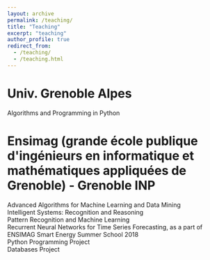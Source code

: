 ```yaml
---
layout: archive
permalink: /teaching/
title: "Teaching"
excerpt: "teaching"
author_profile: true
redirect_from: 
  - /teaching/
  - /teaching.html
---
```



Univ. Grenoble Alpes
===
Algorithms and Programming in Python 


Ensimag (grande école publique d'ingénieurs en informatique et mathématiques appliquées de Grenoble) - Grenoble INP
===
Advanced Algorithms for Machine Learning and Data Mining  
Intelligent Systems: Recognition and Reasoning  
Pattern Recognition and Machine Learning  
Recurrent Neural Networks for Time Series Forecasting, as a part of ENSIMAG Smart Energy Summer School 2018  
Python Programming Project  
Databases Project  
